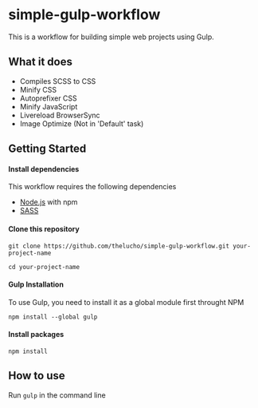 # simple-gulp-workflow
This is a workflow for building simple web projects using Gulp.

## What it does
* Compiles SCSS to CSS
* Minify CSS
* Autoprefixer CSS
* Minify JavaScript
* Livereload BrowserSync
* Image Optimize (Not in 'Default' task)

## Getting Started

#### Install dependencies
This workflow requires the following dependencies
* [Node.js](https://nodejs.org) with npm
* [SASS](https://sass-lang.com/install)

#### Clone this repository
```
git clone https://github.com/thelucho/simple-gulp-workflow.git your-project-name
```
```
cd your-project-name
```

#### Gulp Installation
To use Gulp, you need to install it as a global module first throught NPM
```
npm install --global gulp
```

#### Install packages
```
npm install
```

## How to use
Run `gulp` in the command line

